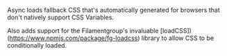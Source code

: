 Async loads fallback CSS that's automatically generated for browsers that don't natively support CSS Variables. 

Also adds support for the Filamentgroup's invaluable [loadCSS])(https://www.npmjs.com/package/fg-loadcss) library to allow CSS to be conditionally loaded.